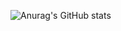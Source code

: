 ![Anurag's GitHub stats](https://github-readme-stats.vercel.app/api?username=wangzhen11aaa&show_icons=true)
